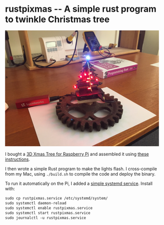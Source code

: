 # rustpixmas -- A simple rust program to twinkle Christmas tree

![Christmas tree in Rust](rustpixmas.jpg)

I bought a [3D Xmas Tree for Raspberry Pi](https://thepihut.com/products/3d-xmas-tree-for-raspberry-pi)
and assembled it using [these instructions](https://thepihut.com/blogs/raspberry-pi-tutorials/3d-xmas-tree-for-raspberry-pi-assembly-instructions).

I then wrote a simple Rust program to make the lights flash.
I cross-compile from my Mac, using `./build.sh` to compile the code and deploy the binary.

To run it automatically on the Pi, I added a [simple systemd service](rustpixmas.service).
Install with:
```
sudo cp rustpixmas.service /etc/systemd/system/
sudo systemctl daemon-reload
sudo systemctl enable rustpixmas.service
sudo systemctl start rustpixmas.service
sudo journalctl -u rustpixmas.service
```
